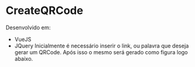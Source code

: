 # CreateQRCode
Desenvolvido em:
- VueJS
- JQuery 
Inicialmente é necessário inserir o link, ou palavra que deseja gerar um QRCode. Após isso o mesmo será gerado como figura logo abaixo.

